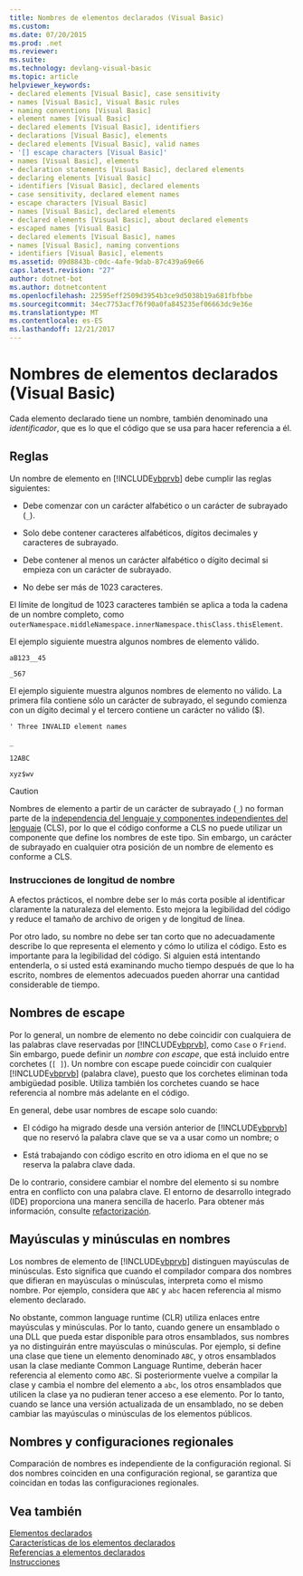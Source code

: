 ```yaml
---
title: Nombres de elementos declarados (Visual Basic)
ms.custom: 
ms.date: 07/20/2015
ms.prod: .net
ms.reviewer: 
ms.suite: 
ms.technology: devlang-visual-basic
ms.topic: article
helpviewer_keywords:
- declared elements [Visual Basic], case sensitivity
- names [Visual Basic], Visual Basic rules
- naming conventions [Visual Basic]
- element names [Visual Basic]
- declared elements [Visual Basic], identifiers
- declarations [Visual Basic], elements
- declared elements [Visual Basic], valid names
- '[] escape characters [Visual Basic]'
- names [Visual Basic], elements
- declaration statements [Visual Basic], declared elements
- declaring elements [Visual Basic]
- identifiers [Visual Basic], declared elements
- case sensitivity, declared element names
- escape characters [Visual Basic]
- names [Visual Basic], declared elements
- declared elements [Visual Basic], about declared elements
- escaped names [Visual Basic]
- declared elements [Visual Basic], names
- names [Visual Basic], naming conventions
- identifiers [Visual Basic], elements
ms.assetid: 09d8843b-c0dc-4afe-9dab-87c439a69e66
caps.latest.revision: "27"
author: dotnet-bot
ms.author: dotnetcontent
ms.openlocfilehash: 22595eff2509d3954b3ce9d5038b19a681fbfbbe
ms.sourcegitcommit: 34ec7753acf76f90a0fa845235ef06663dc9e36e
ms.translationtype: MT
ms.contentlocale: es-ES
ms.lasthandoff: 12/21/2017
---
```

# <a name="declared-element-names-visual-basic"></a>Nombres de elementos declarados (Visual Basic)
Cada elemento declarado tiene un nombre, también denominado una *identificador*, que es lo que el código que se usa para hacer referencia a él.  
  
## <a name="rules"></a>Reglas  
 Un nombre de elemento en [!INCLUDE[vbprvb](~/includes/vbprvb-md.md)] debe cumplir las reglas siguientes:  
  
-   Debe comenzar con un carácter alfabético o un carácter de subrayado (`_`).  
  
-   Solo debe contener caracteres alfabéticos, dígitos decimales y caracteres de subrayado.  
  
-   Debe contener al menos un carácter alfabético o dígito decimal si empieza con un carácter de subrayado.  
  
-   No debe ser más de 1023 caracteres.  
  
 El límite de longitud de 1023 caracteres también se aplica a toda la cadena de un nombre completo, como `outerNamespace.middleNamespace.innerNamespace.thisClass.thisElement`.  
  
 El ejemplo siguiente muestra algunos nombres de elemento válido.  
  
 `aB123__45`  
  
 `_567`  
  
 El ejemplo siguiente muestra algunos nombres de elemento no válido. La primera fila contiene sólo un carácter de subrayado, el segundo comienza con un dígito decimal y el tercero contiene un carácter no válido ($).  
  
 `' Three INVALID element names`  
  
 `_`  
  
 `12ABC`  
  
 `xyz$wv`  
  
> [!CAUTION]
>  Nombres de elemento a partir de un carácter de subrayado (`_`) no forman parte de la [independencia del lenguaje y componentes independientes del lenguaje](../../../../standard/language-independence-and-language-independent-components.md) (CLS), por lo que el código conforme a CLS no puede utilizar un componente que define los nombres de este tipo. Sin embargo, un carácter de subrayado en cualquier otra posición de un nombre de elemento es conforme a CLS.  
  
### <a name="name-length-guidelines"></a>Instrucciones de longitud de nombre  
 A efectos prácticos, el nombre debe ser lo más corta posible al identificar claramente la naturaleza del elemento. Esto mejora la legibilidad del código y reduce el tamaño de archivo de origen y de longitud de línea.  
  
 Por otro lado, su nombre no debe ser tan corto que no adecuadamente describe lo que representa el elemento y cómo lo utiliza el código. Esto es importante para la legibilidad del código. Si alguien está intentando entenderla, o si usted está examinando mucho tiempo después de que lo ha escrito, nombres de elementos adecuados pueden ahorrar una cantidad considerable de tiempo.  
  
## <a name="escaped-names"></a>Nombres de escape  
 Por lo general, un nombre de elemento no debe coincidir con cualquiera de las palabras clave reservadas por [!INCLUDE[vbprvb](~/includes/vbprvb-md.md)], como `Case` o `Friend`. Sin embargo, puede definir un *nombre con escape*, que está incluido entre corchetes (`[ ]`). Un nombre con escape puede coincidir con cualquier [!INCLUDE[vbprvb](~/includes/vbprvb-md.md)] (palabra clave), puesto que los corchetes eliminan toda ambigüedad posible. Utiliza también los corchetes cuando se hace referencia al nombre más adelante en el código.  
  
 En general, debe usar nombres de escape solo cuando:  
  
-   El código ha migrado desde una versión anterior de [!INCLUDE[vbprvb](~/includes/vbprvb-md.md)] que no reservó la palabra clave que se va a usar como un nombre; o  
  
-   Está trabajando con código escrito en otro idioma en el que no se reserva la palabra clave dada.  
  
 De lo contrario, considere cambiar el nombre del elemento si su nombre entra en conflicto con una palabra clave. El entorno de desarrollo integrado (IDE) proporciona una manera sencilla de hacerlo. Para obtener más información, consulte [refactorización](/visualstudio/vb-ide/refactoring-vb).  
  
## <a name="case-sensitivity-in-names"></a>Mayúsculas y minúsculas en nombres  
 Los nombres de elemento de [!INCLUDE[vbprvb](~/includes/vbprvb-md.md)] distinguen mayúsculas de minúsculas. Esto significa que cuando el compilador compara dos nombres que difieran en mayúsculas o minúsculas, interpreta como el mismo nombre. Por ejemplo, considera que `ABC` y `abc` hacen referencia al mismo elemento declarado.  
  
 No obstante, common language runtime (CLR) utiliza enlaces entre mayúsculas y minúsculas. Por lo tanto, cuando genere un ensamblado o una DLL que pueda estar disponible para otros ensamblados, sus nombres ya no distinguirán entre mayúsculas o minúsculas. Por ejemplo, si define una clase que tiene un elemento denominado `ABC`, y otros ensamblados usan la clase mediante Common Language Runtime, deberán hacer referencia al elemento como `ABC`. Si posteriormente vuelve a compilar la clase y cambia el nombre del elemento a `abc`, los otros ensamblados que utilicen la clase ya no pudieran tener acceso a ese elemento. Por lo tanto, cuando se lance una versión actualizada de un ensamblado, no se deben cambiar las mayúsculas o minúsculas de los elementos públicos.  
  
## <a name="names-and-locales"></a>Nombres y configuraciones regionales  
 Comparación de nombres es independiente de la configuración regional. Si dos nombres coinciden en una configuración regional, se garantiza que coincidan en todas las configuraciones regionales.  
  
## <a name="see-also"></a>Vea también  
 [Elementos declarados](../../../../visual-basic/programming-guide/language-features/declared-elements/index.md)  
 [Características de los elementos declarados](../../../../visual-basic/programming-guide/language-features/declared-elements/declared-element-characteristics.md)  
 [Referencias a elementos declarados](../../../../visual-basic/programming-guide/language-features/declared-elements/references-to-declared-elements.md)  
 [Instrucciones](../../../../visual-basic/language-reference/statements/index.md)
